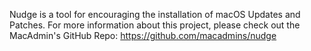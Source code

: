 Nudge is a tool for encouraging the installation of macOS Updates and Patches.
For more information about this project, please check out the MacAdmin's GitHub Repo: https://github.com/macadmins/nudge
